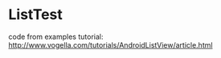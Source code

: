 ListTest
========

code from examples tutorial: http://www.vogella.com/tutorials/AndroidListView/article.html
